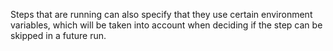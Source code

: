 Steps that are running can also specify that they use certain environment variables,
which will be taken into account when deciding if the step can be skipped in a future run.
